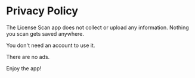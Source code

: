 # Privacy Policy

The License Scan app does not collect or upload any information. Nothing you scan gets saved anywhere.

You don't need an account to use it.

There are no ads.

Enjoy the app!
